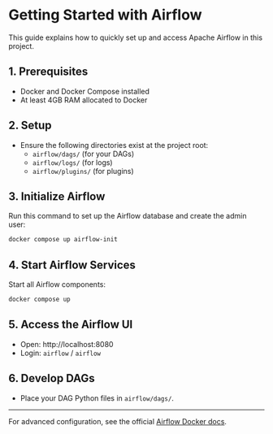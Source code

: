 # Getting Started with Airflow

This guide explains how to quickly set up and access Apache Airflow in this project.

## 1. Prerequisites
- Docker and Docker Compose installed
- At least 4GB RAM allocated to Docker

## 2. Setup
- Ensure the following directories exist at the project root:
  - `airflow/dags/` (for your DAGs)
  - `airflow/logs/` (for logs)
  - `airflow/plugins/` (for plugins)

## 3. Initialize Airflow
Run this command to set up the Airflow database and create the admin user:

```sh
docker compose up airflow-init
```

## 4. Start Airflow Services
Start all Airflow components:

```sh
docker compose up
```

## 5. Access the Airflow UI
- Open: http://localhost:8080
- Login: `airflow` / `airflow`

## 6. Develop DAGs
- Place your DAG Python files in `airflow/dags/`.

---
For advanced configuration, see the official [Airflow Docker docs](https://airflow.apache.org/docs/apache-airflow/stable/howto/docker-compose/index.html). 
